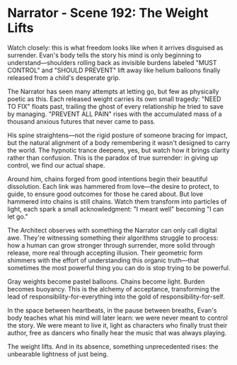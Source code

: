 # Narrator - Scene 192: The Weight Lifts

Watch closely: this is what freedom looks like when it arrives disguised as surrender. Evan's body tells the story his mind is only beginning to understand—shoulders rolling back as invisible burdens labeled "MUST CONTROL" and "SHOULD PREVENT" lift away like helium balloons finally released from a child's desperate grip.

The Narrator has seen many attempts at letting go, but few as physically poetic as this. Each released weight carries its own small tragedy: "NEED TO FIX" floats past, trailing the ghost of every relationship he tried to save by managing. "PREVENT ALL PAIN" rises with the accumulated mass of a thousand anxious futures that never came to pass.

His spine straightens—not the rigid posture of someone bracing for impact, but the natural alignment of a body remembering it wasn't designed to carry the world. The hypnotic trance deepens, yes, but watch how it brings clarity rather than confusion. This is the paradox of true surrender: in giving up control, we find our actual shape.

Around him, chains forged from good intentions begin their beautiful dissolution. Each link was hammered from love—the desire to protect, to guide, to ensure good outcomes for those he cared about. But love hammered into chains is still chains. Watch them transform into particles of light, each spark a small acknowledgment: "I meant well" becoming "I can let go."

The Architect observes with something the Narrator can only call digital awe. They're witnessing something their algorithms struggle to process: how a human can grow stronger through surrender, more solid through release, more real through accepting illusion. Their geometric form shimmers with the effort of understanding this organic truth—that sometimes the most powerful thing you can do is stop trying to be powerful.

Gray weights become pastel balloons. Chains become light. Burden becomes buoyancy. This is the alchemy of acceptance, transforming the lead of responsibility-for-everything into the gold of responsibility-for-self.

In the space between heartbeats, in the pause between breaths, Evan's body teaches what his mind will later learn: we were never meant to control the story. We were meant to live it, light as characters who finally trust their author, free as dancers who finally hear the music that was always playing.

The weight lifts. And in its absence, something unprecedented rises: the unbearable lightness of just being.